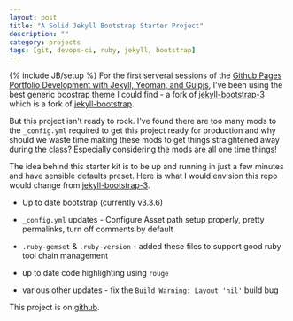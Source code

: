 ```yaml
---
layout: post
title: "A Solid Jekyll Bootstrap Starter Project"
description: ""
category: projects
tags: [git, devops-ci, ruby, jekyll, bootstrap]
---
```

{% include JB/setup %}
For the first serveral sessions of the [Github Pages Portfolio Development with Jekyll, Yeoman, and Gulpjs](projects/gh-pages-portfolio-with-jekyllv1.5), I've been using the best generic boostrap theme I could find - a fork of [jekyll-bootstrap-3](https://github.com/dbtek/jekyll-bootstrap-3)  which is a fork of [jekyll-bootstrap](https://github.com/plusjade/jekyll-bootstrap). 

But this project isn't ready to rock. I've found there are too many mods to the `_config.yml` required to get this project ready for production and why should we waste time making these mods to get things straightened away during the class? Especially considering the mods are all one time things! 

The idea behind this starter kit is to be up and running in just a few minutes and have sensible defaults preset. Here is what I would envision this repo would change from [jekyll-bootstrap-3](https://github.com/dbtek/jekyll-bootstrap-3).

* Up to date bootstrap (currently v3.3.6)

* `_config.yml` updates - Configure Asset path setup properly, pretty permalinks, turn off comments by default

* `.ruby-gemset` & `.ruby-version` - added these files to support good ruby tool chain management 

* up to date code highlighting using `rouge`

* various other updates - fix the `Build Warning: Layout 'nil'` build bug 

This project is on [github](https://github.com/ricmclaughlin/jekyll-bootstrap-3).